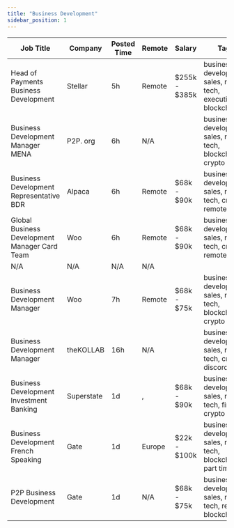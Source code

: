 ```yaml
---
title: "Business Development"
sidebar_position: 1
---
```


| Job Title | Company | Posted Time | Remote | Salary | Tags | Apply Link |
|-----------|---------|-------------|--------|--------|------|------------|
| Head of Payments Business Development | Stellar | 5h | Remote | $255k - $385k | business development, sales, non tech, executive, blockchain | [Apply](https://web3.career/head-of-payments-business-development-stellar/97571) |
| Business Development Manager MENA | P2P. org | 6h | N/A |  | business development, sales, non tech, blockchain, crypto | [Apply](https://web3.career/business-development-manager-mena-p2p-org/103289) |
| Business Development Representative BDR | Alpaca | 6h | Remote | $68k - $90k | business development, sales, non tech, crypto, remote | [Apply](https://web3.career/business-development-representative-bdr-alpaca/102460) |
| Global Business Development Manager Card Team | Woo | 6h | Remote | $68k - $90k | business development, sales, non tech, crypto, remote | [Apply](https://web3.career/global-business-development-manager-card-team-woo/95645) |
| N/A | N/A | N/A | N/A |  |  | [Apply](https://web3.career/metana) |
| Business Development Manager | Woo | 7h | Remote | $68k - $75k | business development, sales, non tech, blockchain, crypto | [Apply](https://web3.career/business-development-manager-woo/95644) |
| Business Development Manager | theKOLLAB | 16h | N/A |  | business development, sales, non tech, crypto, discord | [Apply](https://web3.career/business-development-manager-thekollab/103244) |
| Business Development Investment Banking | Superstate | 1d | , | $68k - $90k | business development, sales, non tech, finance, crypto | [Apply](https://web3.career/business-development-investment-banking-superstate/103223) |
| Business Development French Speaking | Gate | 1d | Europe | $22k - $100k | business development, sales, non tech, blockchain, part time | [Apply](https://web3.career/business-development-french-speaking-gate-io/103173) |
| P2P Business Development | Gate | 1d | N/A | $68k - $75k | business development, sales, non tech, remote, blockchain | [Apply](https://web3.career/p2p-business-development-gate-io/103169) |
